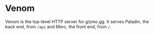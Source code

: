 # Venom

Venom is the top-level HTTP server for gizmo.gg. It serves Paladin, the back
end, from `/api` and Merc, the front end, from `/`.
